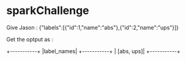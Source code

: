# sparkChallenge
Give Jason : {"labels":[{"id":1,"name":"abs"},{"id":2,"name":"ups"}]} 

Get the optput as :  

+-----------+
|label_names|
+-----------+
| [abs, ups]|
+-----------+

